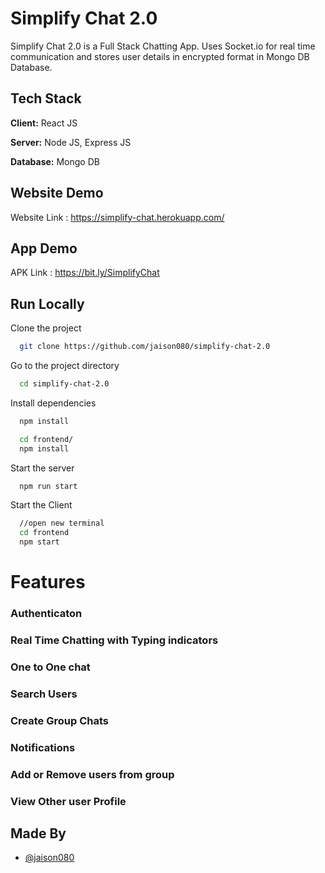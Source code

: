 # Simplify Chat 2.0

Simplify Chat 2.0 is a Full Stack Chatting App.
Uses Socket.io for real time communication and stores user details in encrypted format in Mongo DB Database.

## Tech Stack

**Client:** React JS

**Server:** Node JS, Express JS

**Database:** Mongo DB

## Website Demo

Website Link : https://simplify-chat.herokuapp.com/

## App Demo

APK Link : https://bit.ly/SimplifyChat

## Run Locally

Clone the project

```bash
  git clone https://github.com/jaison080/simplify-chat-2.0
```

Go to the project directory

```bash
  cd simplify-chat-2.0
```

Install dependencies

```bash
  npm install
```

```bash
  cd frontend/
  npm install
```

Start the server

```bash
  npm run start
```

Start the Client

```bash
  //open new terminal
  cd frontend
  npm start
```

# Features

### Authenticaton

### Real Time Chatting with Typing indicators

### One to One chat

### Search Users

### Create Group Chats

### Notifications

### Add or Remove users from group

### View Other user Profile

## Made By

- [@jaison080](https://github.com/jaison080)

